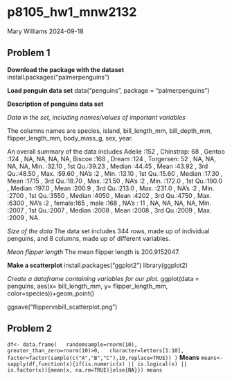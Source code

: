 p8105_hw1_mnw2132
================
Mary Williams
2024-09-18

## Problem 1

**Download the package with the dataset**
install.packages(“palmerpenguins”)

**Load penguin data set** data(“penguins”, package = “palmerpenguins”)

**Description of penguins data set**

*Data in the set, including names/values of important variables*

The columns names are species, island, bill_length_mm, bill_depth_mm,
flipper_length_mm, body_mass_g, sex, year.

An overall summary of the data includes Adelie :152 , Chinstrap: 68 ,
Gentoo :124 , NA, NA, NA, NA, Biscoe :168 , Dream :124 , Torgersen: 52 ,
NA, NA, NA, NA, Min. :32.10 , 1st Qu.:39.23 , Median :44.45 , Mean
:43.92 , 3rd Qu.:48.50 , Max. :59.60 , NA’s :2 , Min. :13.10 , 1st
Qu.:15.60 , Median :17.30 , Mean :17.15 , 3rd Qu.:18.70 , Max. :21.50 ,
NA’s :2 , Min. :172.0 , 1st Qu.:190.0 , Median :197.0 , Mean :200.9 ,
3rd Qu.:213.0 , Max. :231.0 , NA’s :2 , Min. :2700 , 1st Qu.:3550 ,
Median :4050 , Mean :4202 , 3rd Qu.:4750 , Max. :6300 , NA’s :2 ,
female:165 , male :168 , NA’s : 11 , NA, NA, NA, NA, Min. :2007 , 1st
Qu.:2007 , Median :2008 , Mean :2008 , 3rd Qu.:2009 , Max. :2009 , NA.

*Size of the data* The data set includes 344 rows, made up of individual
penguins, and 8 columns, made up of different variables.

*Mean flipper length* The mean flipper length is 200.9152047.

**Make a scatterplot** install.packages(“ggplot2”) library(ggplot2)

*Create a dataframe containing variables for our plot.* ggplot(data =
penguins, aes(x= bill_length_mm, y= flipper_length_mm,
color=species))+geom_point()

ggsave(“flippervsbill_scatterplot.png”)

## Problem 2

`df<- data.frame(   randomsample=rnorm(10),   greater_than_zero=rnorm(10)>0,   character=letters[1:10],   factor=factor(sample(c("A","B","C"),10,replace=TRUE)) )`
**Means**
`means<-sapply(df,function(x){if(is.numeric(x) || is.logical(x) || is.factor(x)){mean(x, na.rm=TRUE)}else{NA}}) means`
